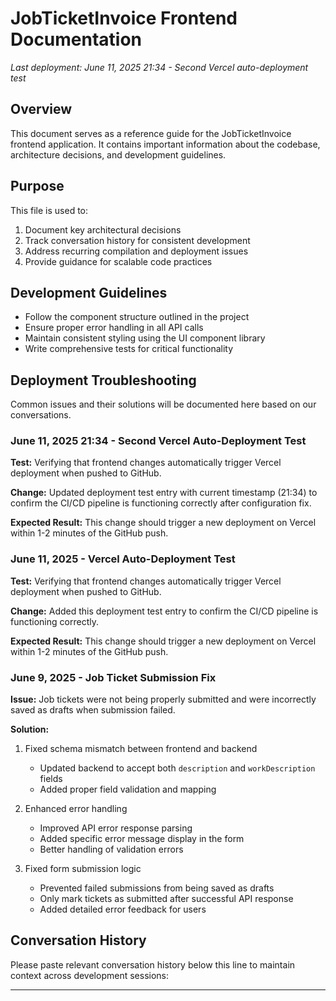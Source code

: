 # JobTicketInvoice Frontend Documentation

*Last deployment: June 11, 2025 21:34 - Second Vercel auto-deployment test*

## Overview
This document serves as a reference guide for the JobTicketInvoice frontend application. It contains important information about the codebase, architecture decisions, and development guidelines.

## Purpose
This file is used to:
1. Document key architectural decisions
2. Track conversation history for consistent development
3. Address recurring compilation and deployment issues
4. Provide guidance for scalable code practices

## Development Guidelines
- Follow the component structure outlined in the project
- Ensure proper error handling in all API calls
- Maintain consistent styling using the UI component library
- Write comprehensive tests for critical functionality

## Deployment Troubleshooting
Common issues and their solutions will be documented here based on our conversations.

### June 11, 2025 21:34 - Second Vercel Auto-Deployment Test

**Test:** Verifying that frontend changes automatically trigger Vercel deployment when pushed to GitHub.

**Change:** Updated deployment test entry with current timestamp (21:34) to confirm the CI/CD pipeline is functioning correctly after configuration fix.

**Expected Result:** This change should trigger a new deployment on Vercel within 1-2 minutes of the GitHub push.

### June 11, 2025 - Vercel Auto-Deployment Test

**Test:** Verifying that frontend changes automatically trigger Vercel deployment when pushed to GitHub.

**Change:** Added this deployment test entry to confirm the CI/CD pipeline is functioning correctly.

**Expected Result:** This change should trigger a new deployment on Vercel within 1-2 minutes of the GitHub push.

### June 9, 2025 - Job Ticket Submission Fix

**Issue:** Job tickets were not being properly submitted and were incorrectly saved as drafts when submission failed.

**Solution:**
1. Fixed schema mismatch between frontend and backend
   - Updated backend to accept both `description` and `workDescription` fields
   - Added proper field validation and mapping

2. Enhanced error handling
   - Improved API error response parsing
   - Added specific error message display in the form
   - Better handling of validation errors

3. Fixed form submission logic
   - Prevented failed submissions from being saved as drafts
   - Only mark tickets as submitted after successful API response
   - Added detailed error feedback for users

## Conversation History
Please paste relevant conversation history below this line to maintain context across development sessions:

---
